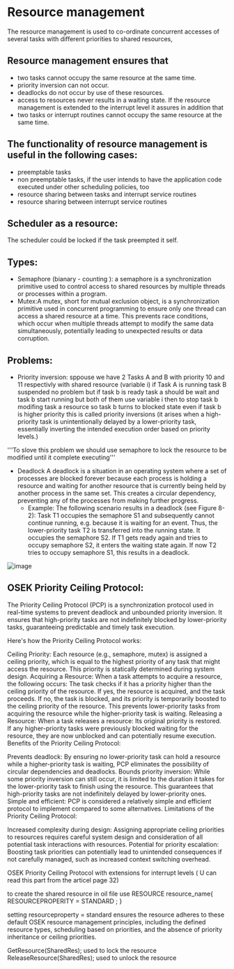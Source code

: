 # Resource management 
The resource management is used to co-ordinate concurrent accesses of several tasks with different priorities to shared resources,

## Resource management ensures that 
 - two tasks cannot occupy the same resource at the same time.
 -  priority inversion can not occur. 
 -  deadlocks do not occur by use of these resources. 
 - access to resources never results in a waiting state.
If the resource management is extended to the interrupt level it assures in addition that
 - two tasks or interrupt routines cannot occupy the same resource at the same time. 

## The functionality of resource management is useful in the following cases: 
 - preemptable tasks 
 - non preemptable tasks, if the user intends to have the application code executed under other scheduling policies, too 
 - resource sharing between tasks and interrupt service routines 
 - resource sharing between interrupt service routines

## Scheduler as a resource:
The scheduler could be locked if the task preempted it self.
 
## Types:
 - Semaphore (bianary - counting ): a semaphore is a synchronization primitive used to control access to shared resources by multiple threads or processes within a program.
 - Mutex:A mutex, short for mutual exclusion object, is a synchronization primitive used in concurrent programming to ensure only one thread can access a shared resource at a time. This prevents race conditions, which occur when multiple threads attempt to modify the same data simultaneously, potentially leading to unexpected results or data corruption.

## Problems:
 
 - Priority inversion:
	sppouse we have 2 Tasks A and B with priority 10 and 11 respectivly with shared resource (variable i) if Task A is running task B suspended no problem 
but if task b is ready task a should be wait and task b start running but both of them use variable i  then to stop task b modifing task a resource so task b turns to blocked state even if task b is higher priority this is called priority inversions
(it arises when a high-priority task is unintentionally delayed by a lower-priority task, essentially inverting the intended execution order based on priority levels.)

'''To slove this problem we should use semaphore to lock the resource to be modified until it complete executing'''  


 - Deadlock
       A deadlock is a situation in an operating system where a set of processes are blocked forever because each process is holding a resource and waiting for another resource that is currently being held by another process in the same set. This creates a circular dependency, preventing any of the processes from making further progress.
   - Example:
		The following scenario results in a deadlock (see Figure 8-2):  Task T1 occupies the semaphore S1 and subsequently cannot continue running, e.g. because it is waiting for an event. Thus, the lower-priority task T2 is transferred into the running state. It occupies the semaphore S2. If T1 gets ready again and tries to occupy semaphore S2, it enters the waiting state again. If now T2 tries to occupy semaphore S1, this results in a deadlock.


![image](https://github.com/Rabie45/OSEK/assets/76526170/4ca82aed-8f26-48cd-a869-80c4aa007e19)


## OSEK Priority Ceiling Protocol: 
The Priority Ceiling Protocol (PCP) is a synchronization protocol used in real-time systems to prevent deadlock and unbounded priority inversion. It ensures that high-priority tasks are not indefinitely blocked by lower-priority tasks, guaranteeing predictable and timely task execution.

Here's how the Priority Ceiling Protocol works:

Ceiling Priority: Each resource (e.g., semaphore, mutex) is assigned a ceiling priority, which is equal to the highest priority of any task that might access the resource. This priority is statically determined during system design.
Acquiring a Resource: When a task attempts to acquire a resource, the following occurs:
The task checks if it has a priority higher than the ceiling priority of the resource.
If yes, the resource is acquired, and the task proceeds.
If no, the task is blocked, and its priority is temporarily boosted to the ceiling priority of the resource. This prevents lower-priority tasks from acquiring the resource while the higher-priority task is waiting.
Releasing a Resource: When a task releases a resource:
Its original priority is restored.
If any higher-priority tasks were previously blocked waiting for the resource, they are now unblocked and can potentially resume execution.
Benefits of the Priority Ceiling Protocol:

Prevents deadlock: By ensuring no lower-priority task can hold a resource while a higher-priority task is waiting, PCP eliminates the possibility of circular dependencies and deadlocks.
Bounds priority inversion: While some priority inversion can still occur, it is limited to the duration it takes for the lower-priority task to finish using the resource. This guarantees that high-priority tasks are not indefinitely delayed by lower-priority ones.
Simple and efficient: PCP is considered a relatively simple and efficient protocol to implement compared to some alternatives.
Limitations of the Priority Ceiling Protocol:

Increased complexity during design: Assigning appropriate ceiling priorities to resources requires careful system design and consideration of all potential task interactions with resources.
Potential for priority escalation: Boosting task priorities can potentially lead to unintended consequences if not carefully managed, such as increased context switching overhead.

OSEK Priority Ceiling Protocol with extensions for interrupt levels ( U can read this part from the articel page 32)

to create the shared resource in oil file 
use RESOURCE resource_name{
	 RESOURCEPROPERITY = STANDARD ;
}
     
setting resourceproperty = standard ensures the resource adheres to these default OSEK resource management principles, including the defined resource types, scheduling based on priorities, and the absence of priority inheritance or ceiling priorities.

  GetResource(SharedRes);  used to lock the resource
   ReleaseResource(SharedRes); used to unlock the resource

  
